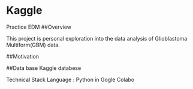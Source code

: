 # Kaggle
Practice EDM
##Overview

This project is personal exploration into the data analysis of Glioblastoma Multiform(GBM) data.

##Motivation

##Data base
Kaggle databese

Technical Stack
Language : Python in Gogle Colabo
